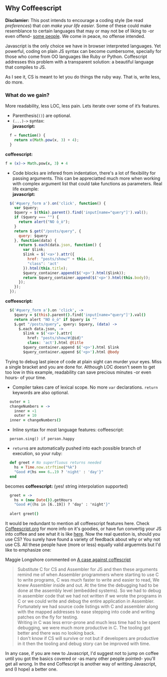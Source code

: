 Why Coffeescript
----------------

**Disclamier:** This post intends to encourage a coding style (be read *preferences*) that *can make your life easier*. Some of these could make resemblance to certain languages that may or may not be of liking to -or even offend- [some people](http://oscargodson.com/posts/why-i-dont-use-coffeescript.html). We come in peace, no offense intended. 

Javascript is the only choice we have in browser interpreted languages. Yet powerful, coding on plain JS syntax can become cumbersome, specially for those who come from OO languages like Ruby or Python. Coffescript addresses this problem with a transparent solution: a beautiful language that compiles to JS.

As I see it, CS is meant to let you do things the ruby way. That is, write less, do more.

### What do we gain?

More readability, less LOC, less pain. Lets iterate over some of it’s features.

  + Parenthesis(`()`) are optional.  
  + `(...)->` syntax:  
  **javascript:**

  ```javascript
    f = function() {
      return x(Math.pow(x, 3) + 4);
    }
  ```

  **coffeescript:**  

  ```coffeescript
  f = (x)-> Math.pow(x, 3) + 4
  ```  
  + Code blocks are infered from indentation, there's a lot of flexibility for passing arguments. This can be appreciatted much more when working with complex argument list that could take functions as parameters. Real life example:  
  **javascript:**

  ```javascript
    $('#query_form a').on('click', function() {
      var $query;
      $query = $(this).parent().find('input[name="query"]').val();
      if ($query === "") {
        return alert("NO ò_ò");
      }
      return $.get("/posts/query", {
        query: $query
      }, function(data) {
        return $.each(data.json, function() {
          var $link;
          $link = $('<a>').attr({
            href: "posts/show/" + this.id,
            "class": 'act'
          }).html(this.title);
          $query_container.append($('<p>').html($link));
          return $query_container.append($('<p>').html(this.body));
        });
      });
    });
  ```

  **coffeescript:**
  
  ```coffeescript
    $('#query_form a').on 'click', ->
      $query = $(this).parent().find('input[name="query"]').val()
      return alert "NO ò_ò" if $query is ""
      $.get "/posts/query", query: $query, (data) ->
        $.each data.json, ->
          $link = $('<a>').attr(
            href: "posts/show/#{@id}"
            class: 'act').html @title
          $query_container.append $('<p>').html $link
          $query_container.append $('<p>').html @body
  ```
  Trying to debug last piece of code at plain sight can murder your eyes. Miss a single bracket and you are done for. Although LOC doesn't seem to get too low in this example, readability can save precious minutes -or even hours- of your time.
  + Compiler takes care of lexical scope. No more `var` declarations. `return` keywords are also optional.  

  ```coffeescript
    outer = 1
    changeNumbers = ->
      inner = -1
      outer = 10
    inner = changeNumbers()
  ```
  + Inline syntax for most language features:
    coffeescript:  

  ```coffescript
    person.sing() if person.happy
  ```

  + `return`s are automatically pushed into each possible branch of execution, so your ruby:  

  ```ruby
    def greet # No superfluous returns needed
      hs = Time.now.strftime("%k")
      "Good #{hs === 6..19 ? 'night' : 'day'}"
    end
  ```  
  becomes
  **coffeescript:** (yes! string interpolation supported)  
  ```coffeescript
    greet = ->
      hs = (new Date()).getHours
      "Good #{(hs in [6..19]) ? 'day' : 'night'}"
      
    alert greet()
  ```  

It would be redundant to mention all coffeescript features here. Check [Coffeescript.org](http://coffeescript.org/) for more info on it's goodies, or have fun convertig your JS into coffee and see what it is like [here](http://js2coffee.org/).
Now the real question is, should you use CS? You surely have found a variety of feedback about why or why not use CS.
All these people have (more or less) equally valid arguemnts but I'd like to emphasize one:

Maggie Longshore commented on [A case against coffescript](http://ryanflorence.com/2011/case-against-coffeescript/)
> Substitute C for CS and Assembler for JS and then these arguments remind me of when Assembler programmers where starting to use C to write programs, C was much faster to write and easier to read, We knew Assembler inside and out. At the time the debugging had to be done at the assembly level (embedded systems).  So we had to debug in assembler code that we had not written if we wrote the programs in C or we could write and debug the entire application in Assembler.  Fortunately we had source code listings with C and assembler along with the mapped addresses to ease stepping into code and writing patches on the fly for testing.  
> Writing in C was less error-prone and much less time had to be spent debugging, we were much more productive in C. The tooling got better and there was no looking back.  
> I don't know if CS will survive or not but if developers are productive in it then the tooling and debug story can be improved with time.  

In any case, if you are new to Javascript, I'd suggest not to jump on coffee until you got the basics covered or -as many other people pointed- you'll get all wrong.
In the end Coffescript is another way of writting Javascript, and (I hope) a better one.
